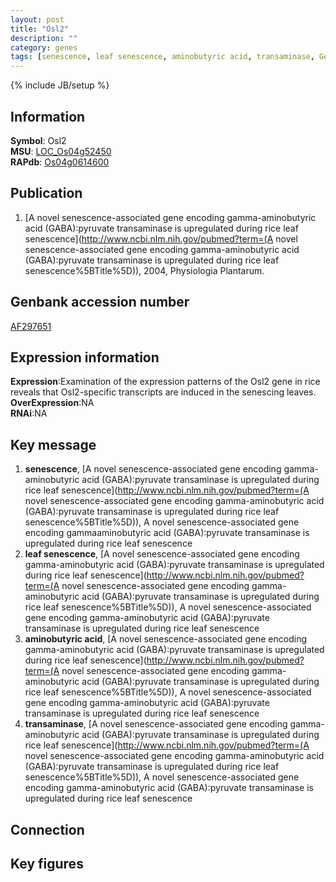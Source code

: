 ```yaml
---
layout: post
title: "Osl2"
description: ""
category: genes
tags: [senescence, leaf senescence, aminobutyric acid, transaminase, Gene]
---
```

{% include JB/setup %}

## Information
__Symbol__: Osl2  
__MSU__: [LOC_Os04g52450](http://rice.plantbiology.msu.edu/cgi-bin/ORF_infopage.cgi?orf=LOC_Os04g52450)  
__RAPdb__: [Os04g0614600](http://rapdb.dna.affrc.go.jp/viewer/gbrowse_details/irgsp1?name=Os04g0614600)  

## Publication
1. [A novel senescence-associated gene encoding gamma-aminobutyric acid (GABA):pyruvate transaminase is upregulated during rice leaf senescence](http://www.ncbi.nlm.nih.gov/pubmed?term=(A novel senescence-associated gene encoding gamma-aminobutyric acid (GABA):pyruvate transaminase is upregulated during rice leaf senescence%5BTitle%5D)), 2004, Physiologia Plantarum.

## Genbank accession number
[AF297651](http://www.ncbi.nlm.nih.gov/nuccore/AF297651)

## Expression information
__Expression__:Examination of the expression patterns of the Osl2 gene in rice reveals that Osl2-specific transcripts are induced in the senescing leaves.  
__OverExpression__:NA  
__RNAi__:NA  

## Key message
1. __senescence__, [A novel senescence-associated gene encoding gamma-aminobutyric acid (GABA):pyruvate transaminase is upregulated during rice leaf senescence](http://www.ncbi.nlm.nih.gov/pubmed?term=(A novel senescence-associated gene encoding gamma-aminobutyric acid (GABA):pyruvate transaminase is upregulated during rice leaf senescence%5BTitle%5D)), A novel senescence-associated gene encoding gammaaminobutyric acid (GABA):pyruvate transaminase is upregulated during rice leaf senescence
2. __leaf senescence__, [A novel senescence-associated gene encoding gamma-aminobutyric acid (GABA):pyruvate transaminase is upregulated during rice leaf senescence](http://www.ncbi.nlm.nih.gov/pubmed?term=(A novel senescence-associated gene encoding gamma-aminobutyric acid (GABA):pyruvate transaminase is upregulated during rice leaf senescence%5BTitle%5D)), A novel senescence-associated gene encoding gamma-aminobutyric acid (GABA):pyruvate transaminase is upregulated during rice leaf senescence
3. __aminobutyric acid__, [A novel senescence-associated gene encoding gamma-aminobutyric acid (GABA):pyruvate transaminase is upregulated during rice leaf senescence](http://www.ncbi.nlm.nih.gov/pubmed?term=(A novel senescence-associated gene encoding gamma-aminobutyric acid (GABA):pyruvate transaminase is upregulated during rice leaf senescence%5BTitle%5D)), A novel senescence-associated gene encoding gamma-aminobutyric acid (GABA):pyruvate transaminase is upregulated during rice leaf senescence
4. __transaminase__, [A novel senescence-associated gene encoding gamma-aminobutyric acid (GABA):pyruvate transaminase is upregulated during rice leaf senescence](http://www.ncbi.nlm.nih.gov/pubmed?term=(A novel senescence-associated gene encoding gamma-aminobutyric acid (GABA):pyruvate transaminase is upregulated during rice leaf senescence%5BTitle%5D)), A novel senescence-associated gene encoding gamma-aminobutyric acid (GABA):pyruvate transaminase is upregulated during rice leaf senescence

## Connection

## Key figures


